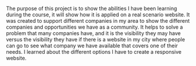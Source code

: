 The purpose of this project is to show the abilities I have been learning during the course, it will show how it is applied on a real scenario website.
It was created to support different companies in my area to show the different companies and opportunities we have as a community.
It helps to solve a problem that many companies have, and it is the visibility they may have versus the visibility they have if there is a website in my city where people can go to see what company we have available that covers one of their needs.
I learned about the different options I have to create a responsive website.
